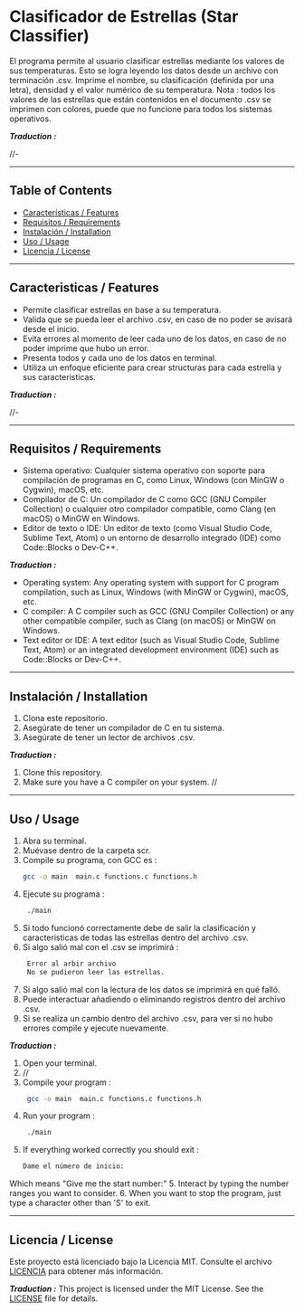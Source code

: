 # Clasificador de Estrellas (Star Classifier)

El programa permite al usuario clasificar estrellas mediante los valores de sus temperaturas. Esto se logra leyendo los datos desde un archivo con terminación .csv. Imprime el nombre, su clasificación (definida por una letra), densidad y el valor numérico de su temperatura. 
Nota : todos los valores de las estrellas que están contenidos en el documento .csv se imprimen con colores, puede que no funcione para todos los sistemas operativos.

***Traduction :***

//-


---

## Table of Contents

- [Características / Features](#caracteristicas--features)
- [Requisitos / Requirements](#requisitos--requirements)
- [Instalación / Installation](#instalación--installation)
- [Uso / Usage](#uso--usage)
- [Licencia / License](#licencia--license)

---

## Caracteristicas / Features

- Permite clasificar estrellas en base a su temperatura.
- Valida que se pueda leer el archivo .csv, en caso de no poder se avisará desde el inicio.
- Evita errores al momento de leer cada uno de los datos, en caso de no poder imprime que hubo un error.
- Presenta todos y cada uno de los datos en terminal.
- Utiliza un enfoque eficiente para crear structuras para cada estrella y sus caracteristicas.

***Traduction :***

//-

---

## Requisitos / Requirements

- Sistema operativo: Cualquier sistema operativo con soporte para compilación de programas en C, como Linux, Windows (con MinGW o Cygwin), macOS, etc.
- Compilador de C: Un compilador de C como GCC (GNU Compiler Collection) o cualquier otro compilador compatible, como Clang (en macOS) o MinGW en Windows.
- Editor de texto o IDE: Un editor de texto (como Visual Studio Code, Sublime Text, Atom) o un entorno de desarrollo integrado (IDE) como Code::Blocks o Dev-C++.

***Traduction :***
- Operating system: Any operating system with support for C program compilation, such as Linux, Windows (with MinGW or Cygwin), macOS, etc.
- C compiler: A C compiler such as GCC (GNU Compiler Collection) or any other compatible compiler, such as Clang (on macOS) or MinGW on Windows.
- Text editor or IDE: A text editor (such as Visual Studio Code, Sublime Text, Atom) or an integrated development environment (IDE) such as Code::Blocks or Dev-C++.

---

## Instalación / Installation
1. Clona este repositorio.
2. Asegúrate de tener un compilador de C en tu sistema.
3. Asegúrate de tener un lector de archivos .csv.

***Traduction :***
1. Clone this repository.
2. Make sure you have a C compiler on your system.
//

---

## Uso / Usage
1. Abra su terminal.
2. Muévase dentro de la carpeta scr.
3. Compile su programa, con GCC es :
    ```bash
    gcc -o main  main.c functions.c functions.h 
    ```
4. Ejecute su programa :
   ```bash
    ./main
    ```
5. Si todo funcionó correctamente debe de salir la clasificación y caracteristicas de todas las estrellas dentro del archivo .csv.
6. Si algo salió mal con el .csv se imprimirá :
   ```bash
    Error al arbir archivo 
    No se pudieron leer las estrellas.
    ```
7. Si algo salió mal con la lectura de los datos se imprimirá en qué falló.
8. Puede interactuar añadiendo o eliminando registros dentro del archivo .csv.
9. Si se realiza un cambio dentro del archivo .csv, para ver si no hubo errores compile y ejecute nuevamente.

***Traduction :***
1. Open your terminal.
2. //
3. Compile your program :
   ```bash
    gcc -o main  main.c functions.c functions.h 
    ```
4. Run your program :
   ```bash
    ./main
    ```
5. If everything worked correctly you should exit :
   ```bash
   Dame el número de inicio:
   ```
  Which means "Give me the start number:"
5. Interact by typing the number ranges you want to consider.
6. When you want to stop the program, just type a character other than 'S' to exit.


---

## Licencia / License
Este proyecto está licenciado bajo la Licencia MIT. Consulte el archivo [LICENCIA](LICENCIA) para obtener más información.

***Traduction :***
This project is licensed under the MIT License. See the [LICENSE](LICENSE) file for details.
